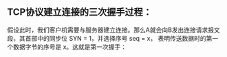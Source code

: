## TCP协议建立连接的三次握手过程：
假设此时，我们客户机需要与服务器建立连接。那么A就会向B发出连接请求报文段，其首部中的同步位 SYN = 1，并选择序号 seq = x，
表明传送数据时的第一个数据字节的序号是 x。这就是第一次握手：
